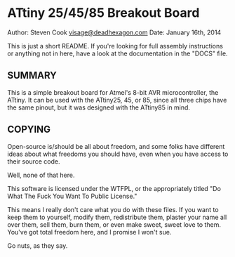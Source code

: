ATtiny 25/45/85 Breakout Board
==============================

Author: Steven Cook <visage@deadhexagon.com>
Date:   January 16th, 2014

This is just a short README. If you're looking for full assembly instructions or anything not in here, have a look at the documentation in the "DOCS" file.

SUMMARY
-------
This is a simple breakout board for Atmel's 8-bit AVR microcontroller, the ATtiny. It can be used with the ATtiny25, 45, or 85, since all three chips have the same pinout, but it was designed with the ATtiny85 in mind.

COPYING
-------
Open-source is/should be all about freedom, and some folks have different ideas about what freedoms you should have, even when you have access to their source code.

Well, none of that here.

This software is licensed under the WTFPL, or the appropriately titled "Do What The Fuck You Want To Public License."

This means I really don't care what you do with these files. If you want to keep them to yourself, modify them, redistribute them, plaster your name all over them, sell them, burn them, or even make sweet, sweet love to them. You've got total freedom here, and I promise I won't sue.

Go nuts, as they say.
